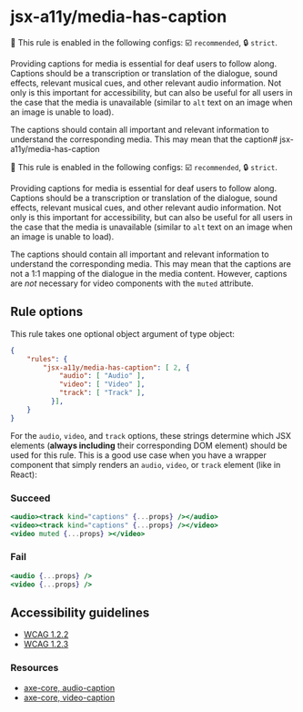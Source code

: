 # jsx-a11y/media-has-caption

💼 This rule is enabled in the following configs: ☑️ `recommended`, 🔒 `strict`.

<!-- end auto-generated rule header -->

Providing captions for media is essential for deaf users to follow along. Captions should be a transcription or translation of the dialogue, sound effects, relevant musical cues, and other relevant audio information. Not only is this important for accessibility, but can also be useful for all users in the case that the media is unavailable (similar to `alt` text on an image when an image is unable to load).

The captions should contain all important and relevant information to understand the corresponding media. This may mean that the caption# jsx-a11y/media-has-caption

💼 This rule is enabled in the following configs: ☑️ `recommended`, 🔒 `strict`.

<!-- end auto-generated rule header -->

Providing captions for media is essential for deaf users to follow along. Captions should be a transcription or translation of the dialogue, sound effects, relevant musical cues, and other relevant audio information. Not only is this important for accessibility, but can also be useful for all users in the case that the media is unavailable (similar to `alt` text on an image when an image is unable to load).

The captions should contain all important and relevant information to understand the corresponding media. This may mean that the captions are not a 1:1 mapping of the dialogue in the media content. However, captions are *not* necessary for video components with the `muted` attribute.

## Rule options

This rule takes one optional object argument of type object:

```json
{
    "rules": {
        "jsx-a11y/media-has-caption": [ 2, {
            "audio": [ "Audio" ],
            "video": [ "Video" ],
            "track": [ "Track" ],
          }],
    }
}
```

For the `audio`, `video`, and `track` options, these strings determine which JSX elements (**always including** their corresponding DOM element) should be used for this rule. This is a good use case when you have a wrapper component that simply renders an `audio`, `video`, or `track` element (like in React):

### Succeed
```jsx
<audio><track kind="captions" {...props} /></audio>
<video><track kind="captions" {...props} /></video>
<video muted {...props} ></video>
```

### Fail
```jsx
<audio {...props} />
<video {...props} />
```

## Accessibility guidelines
- [WCAG 1.2.2](https://www.w3.org/WAI/WCAG21/Understanding/captions-prerecorded.html)
- [WCAG 1.2.3](https://www.w3.org/WAI/WCAG21/Understanding/audio-description-or-media-alternative-prerecorded.html)

### Resources
- [axe-core, audio-caption](https://dequeuniversity.com/rules/axe/2.1/audio-caption)
- [axe-core, video-caption](https://dequeuniversity.com/rules/axe/2.1/video-caption)
